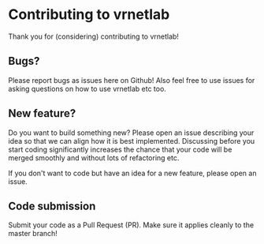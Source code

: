 # Contributing to vrnetlab

Thank you for (considering) contributing to vrnetlab!

## Bugs?

Please report bugs as issues here on Github! Also feel free to use issues for asking questions on how to use vrnetlab etc too.

## New feature?

Do you want to build something new? Please open an issue describing your idea so that we can align how it is best implemented. Discussing before you start coding significantly increases the chance that your code will be merged smoothly and without lots of refactoring etc.

If you don't want to code but have an idea for a new feature, please open an issue.

## Code submission

Submit your code as a Pull Request (PR). Make sure it applies cleanly to the master branch!
